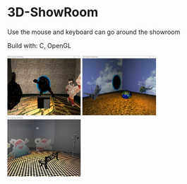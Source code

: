 # 3D-ShowRoom
Use the mouse and keyboard can go around the showroom

Build with: C, OpenGL

<div style="float: left">
    <img src="https://github.com/fanghsuanhsiang/3D-ShowRoom/blob/master/image/showroom1.png" width="33%">
    <img src="https://github.com/fanghsuanhsiang/3D-ShowRoom/blob/master/image/showroom2.png" width="33%">
    <img src="https://github.com/fanghsuanhsiang/3D-ShowRoom/blob/master/image/showroom3.png" width="33%">
</div>
